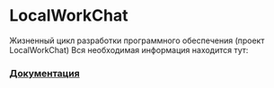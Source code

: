 # LocalWorkChat
Жизненный цикл разработки программного обеспечения (проект LocalWorkChat)
Вся необходимая информация находится тут:
  ### [Документация](./Documentation/)
